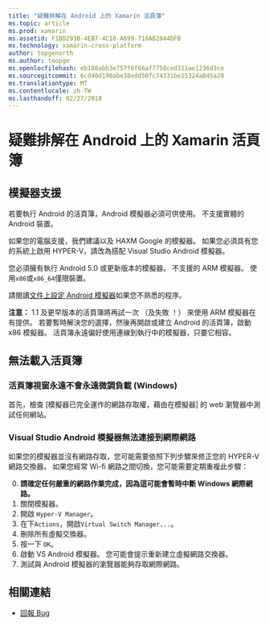```yaml
---
title: "疑難排解在 Android 上的 Xamarin 活頁簿"
ms.topic: article
ms.prod: xamarin
ms.assetid: F1BD293B-4EB7-4C18-A699-718AB2844DFB
ms.technology: xamarin-cross-platform
author: topgenorth
ms.author: toopge
ms.openlocfilehash: eb188abb3e757f6f66af7758ced311ae1236d3ce
ms.sourcegitcommit: 6cd40d190abe38edd50fc74331be15324a845a28
ms.translationtype: MT
ms.contentlocale: zh-TW
ms.lasthandoff: 02/27/2018
---
```

# <a name="troubleshooting-xamarin-workbooks-on-android"></a>疑難排解在 Android 上的 Xamarin 活頁簿

## <a name="emulator-support"></a>模擬器支援

若要執行 Android 的活頁簿，Android 模擬器必須可供使用。 不支援實體的 Android 裝置。

如果您的電腦支援，我們建議以及 HAXM Google 的模擬器。
如果您必須具有您的系統上啟用 HYPER-V，請改為搭配 Visual Studio Android 模擬器。

您必須擁有執行 Android 5.0 或更新版本的模擬器。 不支援的 ARM 模擬器。 使用`x86`或`x86_64`僅限裝置。

請閱讀[文件上設定 Android 模擬器][ android-emu]如果您不熟悉的程序。

**注意：** 1.1 及更早版本的活頁簿將再試一次 （及失敗 ！） 來使用 ARM 模擬器在有提供。 若要暫時解決您的選擇，然後再開啟或建立 Android 的活頁簿，啟動 x86 模擬器。 活頁簿永遠偏好使用連線到執行中的模擬器，只要它相容。

## <a name="workbooks-wont-load"></a>無法載入活頁簿

### <a name="workbook-window-spins-forever-never-loads-windows"></a>活頁簿視窗永遠不會永遠微調負載 (Windows)

首先，檢查 [模擬器已完全運作的網路存取權，藉由在模擬器] 的 web 瀏覽器中測試任何網站。

### <a name="visual-studio-android-emulator-cannot-connect-to-internet"></a>Visual Studio Android 模擬器無法連接到網際網路

如果您的模擬器並沒有網路存取，您可能需要依照下列步驟來修正您的 HYPER-V 網路交換器。 如果您經常 Wi-fi 網路之間切換，您可能需要定期重複此步驟：

0. **請確定任何嚴重的網路作業完成，因為這可能會暫時中斷 Windows 網際網路。**
1. 關閉模擬器。
2. 開啟 `Hyper-V Manager`。
3. 在下`Actions`，開啟`Virtual Switch Manager...`。
4. 刪除所有虛擬交換器。
5. 按一下 `OK`。
6. 啟動 VS Android 模擬器。 您可能會提示重新建立虛擬網路交換器。
7. 測試與 Android 模擬器的瀏覽器能夠存取網際網路。

[android-emu]: https://developer.xamarin.com/guides/android/deployment,_testing,_and_metrics/debug-on-emulator/


## <a name="related-links"></a>相關連結

- [回報 Bug](~/tools/workbooks/install.md#reporting-bugs)

